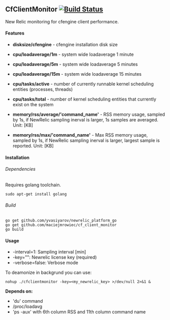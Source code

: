 ## **CfClientMonitor** [![Build Status](https://drone.io/github.com/maciejmrowiec/cf_client_monitor/status.png)](https://drone.io/github.com/maciejmrowiec/cf_client_monitor/latest) 

New Relic monitoring for cfengine client performance.

#### Features

* **disksize/cfengine** - cfengine installation disk size

* **cpu/loadaverage/1m** - system wide loadaverage 1 minute
* **cpu/loadaverage/5m** - system wide loadaverage 5 minutes
* **cpu/loadaverage/15m** - system wide loadaverage 15 minutes
* **cpu/tasks/active** - number of currently runnable kernel scheduling entities (processes, threads)
* **cpu/tasks/total** - number of kernel scheduling entities that currently exist on the system
* **memory/rss/average/'command_name'** - RSS memory usage, sampled by 1s, if NewRelic sampling inerval is larger, 1s samples are averaged. Unit: [KB]
* **memory/rss/max/'command_name'** - Max RSS memory usage, sampled by 1s, if NewRelic sampling inerval is larger, largest sample is reported. Unit: [KB]


#### Installation

###### Dependencies

Requires golang toolchain.

```
sudo apt-get install golang
```

###### Build

```
go get github.com/yvasiyarov/newrelic_platform_go
go get github.com/maciejmrowiec/cf_client_monitor
go build
```

#### Usage

*  -interval=1: Sampling interval [min]
*  -key="": Newrelic license key (required)
*  -verbose=false: Verbose mode

To deamonize in backgrund you can use:

```
nohup ./cfclientmonitor -key=<my_newrelic_key> >/dev/null 2>&1 &
```

**Depends on:** 

* 'du' command
* /proc/loadavg
* 'ps -aux' with 6th column RSS and 11th column command name